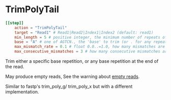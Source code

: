 # TrimPolyTail


```toml
[[step]]
    action = "TrimPolyTail"
    target = "Read1" # Read1|Read2|Index1|Index2 (default: read1)
    min_length = 5 # positive integer, the minimum number of repeats of the base
    base = "A" # one of AGTCN., the 'base' to trim (or . for any repeated base)
    max_mismatch_rate = 0.1 # float 0.0..=1.0, how many mismatches are allowed in the repeat
    max_consecutive_mismatches = 3 # how many consecutive mismatches are allowed
```

Trim either a specific base repetition, or any base repetition at the end of the read.

May produce empty reads, See the warning about [empty reads](#empty-reads).


Similar to fastp's trim_poly_g/ trim_poly_x but with a different implementation.

